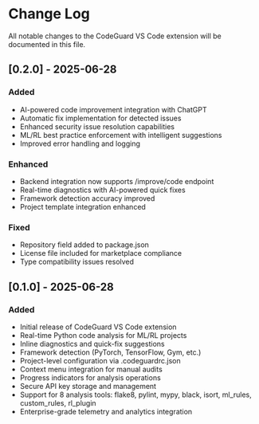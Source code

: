 # Change Log

All notable changes to the CodeGuard VS Code extension will be documented in this file.

## [0.2.0] - 2025-06-28

### Added
- AI-powered code improvement integration with ChatGPT
- Automatic fix implementation for detected issues
- Enhanced security issue resolution capabilities
- ML/RL best practice enforcement with intelligent suggestions
- Improved error handling and logging

### Enhanced
- Backend integration now supports /improve/code endpoint
- Real-time diagnostics with AI-powered quick fixes
- Framework detection accuracy improved
- Project template integration enhanced

### Fixed
- Repository field added to package.json
- License file included for marketplace compliance
- Type compatibility issues resolved

## [0.1.0] - 2025-06-28

### Added
- Initial release of CodeGuard VS Code extension
- Real-time Python code analysis for ML/RL projects
- Inline diagnostics and quick-fix suggestions
- Framework detection (PyTorch, TensorFlow, Gym, etc.)
- Project-level configuration via .codeguardrc.json
- Context menu integration for manual audits
- Progress indicators for analysis operations
- Secure API key storage and management
- Support for 8 analysis tools: flake8, pylint, mypy, black, isort, ml_rules, custom_rules, rl_plugin
- Enterprise-grade telemetry and analytics integration